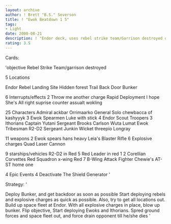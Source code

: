 ```yaml
---
layout: archive
author: ! Brett "B.S." Severson
title: ! "Ewok Beatdown 1 5"
tags:
- Light
date: 2000-08-21
description: ! "Endor deck, uses rebel strike team/Garrison destroyed objective. Has better mains than versian 1.0 and a few other suprises thrown in."
rating: 3.5
---
```

Cards: 

'objective
Rebel Strike Team/garrison destroyed

5 Locations

Endor
Rebel Landing Site
Hidden forest Trail
Back Door
Bunker

6 Interrupts/effects
2 Throw me another charge
Rapid Deployment
I hope She's All right
suprise counter assualt
wokling

25 Characters
Admiral ackbar
Orrimaarko
General Solo
chewbacca of kashyyyk
3 Ewok Spearmen
Luke with stick
4 Endor Scout Troopers
3 Ithorians
Captain Yutani
Sergeant Brooks Carlson
Wuta
Lumat
Ewok Tribesman
R2-D2
Sergeant Junkin
Wicket
threepio
Longray


11 weapons
2 Ewok spears
hans heavy
Leia's Blaster Rifle
6 Explosive charges
Quad Laser Cannon

9 starships/vehicles
R2-D2 in Red 5
Red Leader in red 1
2 Corellian Corvettes
Red Squadron x-wing
Red 7
B-Wing Attack Fighter
Chewie's AT-ST
home one

4 Epic Events
4 Deactivate The Shield Generator
'

Strategy: '

Deploy Bunker, and get backdoor as soon as possible Start deploying rebels and explosive charges as quick as possible. Also, try to get all locations out. Build up space fleet at Endor. With all explosive charges in place, blow up bunker. Flip objective, Start deploying Ewoks and Ithorians. Spred ground forces and space fleet out, and force drain opponent till he/she dies '